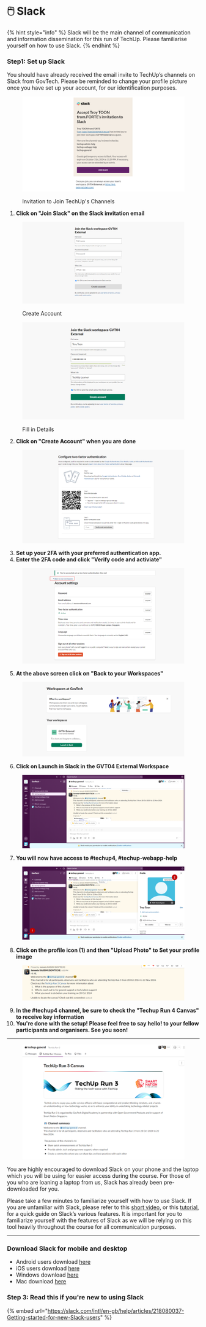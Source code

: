 # 🖱️ Slack

{% hint style="info" %}
Slack will be the main channel of communication and information dissemination for this run of TechUp. Please familiarise yourself on how to use Slack.
{% endhint %}

### Step1: Set up Slack

You should have already received the email invite to TechUp’s channels on Slack from GovTech. Please be reminded to change your profile picture once you have set up your account, for our identification purposes.

<figure><img src="../../.gitbook/assets/image (1) (1).png" alt=""><figcaption><p>Invitation to Join TechUp's Channels</p></figcaption></figure>

1. **Click on "Join Slack" on the Slack invitation email**

<figure><img src="../../.gitbook/assets/image (2) (1).png" alt=""><figcaption><p>Create Account</p></figcaption></figure>

<figure><img src="../../.gitbook/assets/image (3) (1).png" alt=""><figcaption><p>Fill in Details</p></figcaption></figure>

2. **Click on "Create Account" when you are done**

<figure><img src="../../.gitbook/assets/image (4) (1).png" alt=""><figcaption></figcaption></figure>

3. **Set up your 2FA with your preferred authentication app.**
4. **Enter the 2FA code and click "Verify code and activiate"**

<figure><img src="../../.gitbook/assets/image (5).png" alt=""><figcaption></figcaption></figure>

5. **At the above screen click on "Back to your Workspaces"**

<figure><img src="../../.gitbook/assets/image (6).png" alt=""><figcaption></figcaption></figure>

6. **Click on Launch in Slack in the GVT04 External Workspace**

<figure><img src="../../.gitbook/assets/image (7).png" alt=""><figcaption></figcaption></figure>

7. **You will now have access to #techup4, #techup-webapp-help**

<figure><img src="../../.gitbook/assets/image (8).png" alt=""><figcaption></figcaption></figure>

8. **Click on the profile icon (1) and then "Upload Photo" to Set your profile image**

<figure><img src="../../.gitbook/assets/image (9).png" alt=""><figcaption></figcaption></figure>

9. **In the #techup4 channel, be sure to check the "Techup Run 4 Canvas" to receive key information**
10. **You're done with the setup! Please feel free to say hello! to your fellow participants and organisers. See you soon!**

***

<figure><img src="../../.gitbook/assets/image (10).png" alt=""><figcaption></figcaption></figure>

You are highly encouraged to download Slack on your phone and the laptop which you will be using for easier access during the course. For those of you who are loaning a laptop from us, Slack has already been pre-downloaded for you.

Please take a few minutes to familiarize yourself with how to use Slack. If you are unfamiliar with Slack, please refer to this [short video](https://www.youtube.com/watch?v=FTuOS8E1LZk), or this [tutorial](https://slack.com/intl/en-gb/help/articles/360059928654-How-to-use-Slack--your-quick-start-guide), for a quick guide on Slack’s various features. It is important for you to familiarize yourself with the features of Slack as we will be relying on this tool heavily throughout the course for all communication purposes.

***

### Download Slack for mobile and desktop

* Android users download [here](https://play.google.com/store/apps/details?id=com.Slack\&pli=1)
* iOS users download [here](https://itunes.apple.com/app/slack-app/id618783545?ls=1\&mt=8)
* Windows download [here](https://slack.com/intl/en-gb/downloads/windows)
* Mac download [here](https://slack.com/intl/en-gb/downloads/mac)

### Step 3: Read this if you're new to using Slack

{% embed url="https://slack.com/intl/en-gb/help/articles/218080037-Getting-started-for-new-Slack-users" %}
